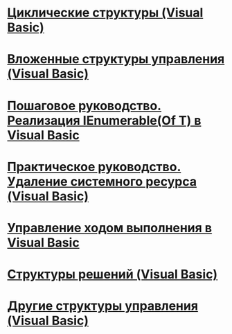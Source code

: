 # [Циклические структуры (Visual Basic)](loop-structures.md)
# [Вложенные структуры управления (Visual Basic)](nested-control-structures.md)
# [Пошаговое руководство. Реализация IEnumerable(Of T) в Visual Basic](walkthrough-implementing-ienumerable-of-t.md)
# [Практическое руководство. Удаление системного ресурса (Visual Basic)](how-to-dispose-of-a-system-resource.md)
# [Управление ходом выполнения в Visual Basic](index.md)
# [Структуры решений (Visual Basic)](decision-structures.md)
# [Другие структуры управления (Visual Basic)](other-control-structures.md)
